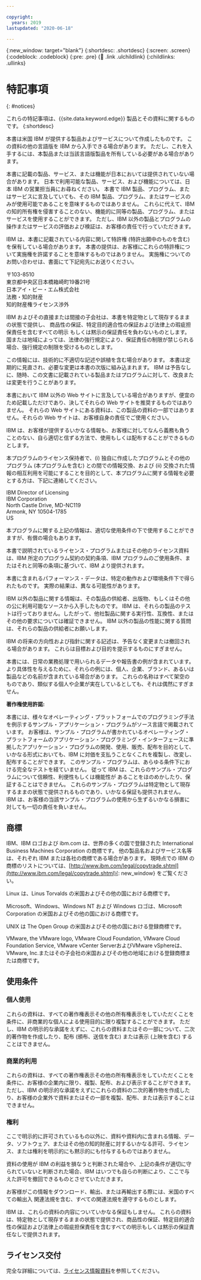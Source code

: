 ```yaml
---

copyright:
  years: 2019
lastupdated: "2020-06-18"

---
```


{:new_window: target="blank"}
{:shortdesc: .shortdesc}
{:screen: .screen}
{:codeblock: .codeblock}
{:pre: .pre}
{:child: .link .ulchildlink}
{:childlinks: .ullinks}

# 特記事項
{: #notices}

これらの特記事項は、{{site.data.keyword.edge}} 製品とその資料に関するものです。
{:shortdesc}

本書は米国 IBM が提供する製品およびサービスについて作成したものです。 この資料の他の言語版を IBM から入手できる場合があります。 ただし、これを入手するには、本製品または当該言語版製品を所有している必要がある場合があります。 

本書に記載の製品、サービス、または機能が日本においては提供されていない場合があります。 日本で利用可能な製品、サービス、および機能については、日本 IBM の営業担当員にお尋ねください。 本書で IBM 製品、プログラム、またはサービスに言及していても、その IBM 製品、プログラム、またはサービスのみが使用可能であることを意味するものではありません。 これらに代えて、IBM の知的所有権を侵害することのない、機能的に同等の製品、プログラム、またはサービスを使用することができます。 ただし、IBM 以外の製品とプログラムの操作またはサービスの評価および検証は、お客様の責任で行っていただきます。

IBM は、本書に記載されている内容に関して特許権 (特許出願中のものを含む) を保有している場合があります。 本書の提供は、お客様にこれらの特許権について実施権を許諾することを意味するものではありません。 実施権についてのお問い合わせは、書面にて下記宛先にお送りください。

〒103-8510  
東京都中央区日本橋箱崎町19番21号  
日本アイ・ビー・エム株式会社  
法務・知的財産  
知的財産権ライセンス渉外  

<!-- For license inquiries regarding double-byte character set (DBCS) information, contact the IBM Intellectual Property Department in your country or send inquiries, in writing, to: -->

<!-- Intellectual Property Licensing -->  
<!-- Legal and Intellectual Property Law -->  
<!-- IBM Japan Ltd. -->  
<!-- F19-21, Nihonbashi-Hakozakicho, Chuo-ku -->  
<!-- Tokyo 103-8510, Japan -->   

IBM およびその直接または間接の子会社は、本書を特定物として現存するままの状態で提供し、
商品性の保証、特定目的適合性の保証および法律上の瑕疵担保責任を含むすべての明示
もしくは黙示の保証責任を負わないものとします。 国または地域によっては、法律の強行規定により、保証責任の制限が禁じられる場合、強行規定の制限を受けるものとします。

この情報には、技術的に不適切な記述や誤植を含む場合があります。 本書は定期的に見直され、必要な変更は本書の次版に組み込まれます。 IBM は予告なしに、随時、この文書に記載されている製品またはプログラムに対して、改良または変更を行うことがあります。 

本書において IBM 以外の Web サイトに言及している場合がありますが、便宜のため記載しただけであり、決してそれらの Web サイトを推奨するものではありません。 それらの Web サイトにある資料は、この製品の資料の一部ではありません。それらの Web サイトは、お客様自身の責任でご使用ください。

IBM は、お客様が提供するいかなる情報も、お客様に対してなんら義務も負うことのない、自ら適切と信ずる方法で、使用もしくは配布することができるものとします。

本プログラムのライセンス保持者で、(i) 独自に作成したプログラムとその他のプログラム (本プログラムを含む) との間での情報交換、および (ii) 交換された情報の相互利用を可能にすることを目的として、本プログラムに関する情報を必要とする方は、下記に連絡してください。

IBM Director of Licensing  
IBM Corporation  
North Castle Drive, MD-NC119  
Armonk, NY 10504-1785  
US  

本プログラムに関する上記の情報は、適切な使用条件の下で使用することができますが、有償の場合もあります。

本書で説明されているライセンス・プログラムまたはその他のライセンス資料は、IBM 所定のプログラム契約の契約条項、IBM プログラムのご使用条件、またはそれと同等の条項に基づいて、IBM より提供されます。

本書に含まれるパフォーマンス・データは、特定の動作および環境条件下で得られたものです。 実際の結果は、異なる可能性があります。 

IBM 以外の製品に関する情報は、その製品の供給者、出版物、もしくはその他の公に利用可能なソースから入手したものです。 IBM は、それらの製品のテストは行っておりません。したがって、他社製品に関する実行性、互換性、またはその他の要求については確証できません。 IBM 以外の製品の性能に関する質問は、それらの製品の供給者にお願いします。

IBM の将来の方向性および指針に関する記述は、予告なく変更または撤回される場合があります。
これらは目標および目的を提示するものにすぎません。 

本書には、日常の業務処理で用いられるデータや報告書の例が含まれています。 より具体性を与えるために、それらの例には、個人、企業、ブランド、あるいは製品などの名前が含まれている場合があります。 これらの名称はすべて架空のものであり、類似する個人や企業が実在しているとしても、それは偶然にすぎません。

**著作権使用許諾:**

本書には、様々なオペレーティング・プラットフォームでのプログラミング手法を例示するサンプル・アプリケーション・プログラムがソース言語で掲載されています。 お客様は、サンプル・プログラムが書かれているオペレーティング・プラットフォームのアプリケーション・プログラミング・インターフェースに準拠したアプリケーション・プログラムの開発、使用、販売、配布を目的として、いかなる形式においても、IBM に対価を支払うことなくこれを複製し、改変し、配布することができます。 このサンプル・プログラムは、あらゆる条件下における完全なテストを経ていません。 従って IBM は、これらのサンプル・プログラムについて信頼性、利便性もしくは機能性が
あることをほのめかしたり、保証することはできません。 これらのサンプル・プログラムは特定物として現存するままの状態で提供されるものであり、いかなる保証も提供されません。 IBM は、お客様の当該サンプル・プログラムの使用から生ずるいかなる損害に対しても一切の責任を負いません。

## 商標

IBM、IBM ロゴおよび ibm.com は、世界の多くの国で登録された International Business Machines Corporation の商標です。 他の製品名およびサービス名等は、それぞれ IBM または各社の商標である場合があります。 現時点での IBM の商標のリストについては、[http://www.ibm.com/legal/copytrade.shtml](http://www.ibm.com/legal/copytrade.shtml){: new_window} をご覧ください。

Linux は、Linus Torvalds の米国およびその他の国における商標です。

Microsoft、Windows、Windows NT および Windows ロゴは、Microsoft Corporation の米国およびその他の国における商標です。

UNIX は The Open Group の米国およびその他の国における登録商標です。

VMware, the VMware logo, VMware Cloud Foundation, VMware Cloud Foundation Service, VMware vCenter ServerおよびVMware vSphereは、VMware, Inc.またはその子会社の米国およびその他の地域における登録商標または商標です。

## 使用条件

### 個人使用

これらの資料は、すべての著作権表示その他の所有権表示をしていただくことを条件に、非商業的な個人による使用目的に限り複製することができます。 ただし、IBM の明示的な承諾をえずに、これらの資料またはその一部について、二次的著作物を作成したり、配布 (頒布、送信を含む) または表示 (上映を含む) することはできません。

### 商業的利用

これらの資料は、すべての著作権表示その他の所有権表示をしていただくことを条件に、お客様の企業内に限り、複製、配布、および表示することができます。 ただし、IBM の明示的な承諾をえずにこれらの資料の二次的著作物を作成したり、お客様の企業外で資料またはその一部を複製、配布、または表示することはできません。

### 権利

ここで明示的に許可されているもの以外に、資料や資料内に含まれる情報、データ、ソフトウェア、またはその他の知的財産に対するいかなる許可、ライセンス、または権利を明示的にも黙示的にも付与するものではありません。

資料の使用が IBM の利益を損なうと判断された場合や、上記の条件が適切に守られていないと判断された場合、IBM はいつでも自らの判断により、ここで与えた許可を撤回できるものとさせていただきます。

お客様がこの情報をダウンロード、輸出、または再輸出する際には、米国のすべての輸出入 関連法規を含む、すべての関連法規を遵守するものとします。

IBM は、これらの資料の内容についていかなる保証もしません。 これらの資料は、特定物として現存するままの状態で提供され、商品性の保証、特定目的適合性の保証および法律上の瑕疵担保責任を含むすべての明示もしくは黙示の保証責任なしで提供されます。

## ライセンス交付

完全な詳細については、[ライセンス情報資料](https://www-03.ibm.com/software/sla/sladb.nsf/displayLIs/5024983A6C8FF4428525860D00664772?OpenDocument)を参照してください。
